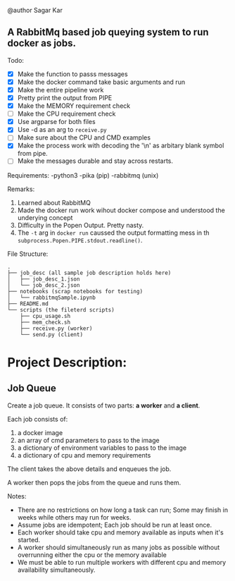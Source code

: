 @author Sagar Kar

## A RabbitMq based job queying system to run docker as jobs.

Todo:
- [x] Make the function to passs messages
- [x] Make the docker command take basic arguments and run
- [x] Make the entire pipeline work
- [x] Pretty print the output from PIPE
- [x] Make the MEMORY requirement check
- [ ] Make the CPU requirement check
- [x] Use argparse for both files
- [x] Use -d as an arg to `receive.py` 
- [ ] Make sure about the CPU and CMD examples
- [x] Make the process work with decoding the '\n' as arbitary blank symbol from pipe.
- [ ] Make the messages durable and stay across restarts.

Requirements:
-python3
-pika (pip)
-rabbitmq (unix)

Remarks:
1. Learned about RabbitMQ
2. Made the docker run work wihout docker compose and understood the underying concept
3. Difficulty in the Popen Output. Pretty nasty.
4. The `-t` arg in `docker run` caussed the output formatting mess in th `subprocess.Popen.PIPE.stdout.readline()`.

File Structure:

    .
    ├── job_desc (all sample job description holds here)
    │   ├── job_desc_1.json
    │   └── job_desc_2.json
    ├── notebooks (scrap notebooks for testing)
    │   └── rabbitmqSample.ipynb
    ├── README.md
    └── scripts (the fileterd scripts)
        ├── cpu_usage.sh
        ├── mem_check.sh
        ├── receive.py (worker)
        └── send.py (client)


# Project Description:
## Job Queue

Create a job queue. It consists of two parts: **a worker** and **a client**.

Each job consists of:
1. a docker image
1. an array of cmd parameters to pass to the image
1. a dictionary of environment variables to pass to the image
1. a dictionary of cpu and memory requirements

The client takes the above details and enqueues the job.

A worker then pops the jobs from the queue and runs them.

Notes:
- There are no restrictions on how long a task can run; Some may finish in weeks while others may run for weeks.
- Assume jobs are idempotent; Each job should be run at least once.
- Each worker should take cpu and memory available as inputs when it's started.
- A worker should simultaneously run as many jobs as possible without overrunning either the cpu or the memory available
- We must be able to run multiple workers with different cpu and memory availability simultaneously.
